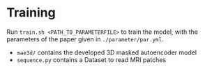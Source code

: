 # Training

Run `train.sh <PATH_TO_PARAMETERFILE>` to train the model, with
the parameters of the paper given in `./parameter/par.yml`.

*  `mae3d/` contains the developed 3D masked autoencoder model
*  `sequence.py` contains a Dataset to read MRI patches
